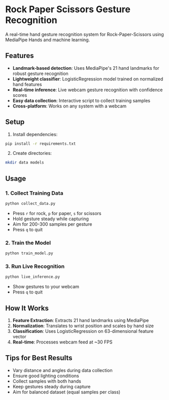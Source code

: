 # Rock Paper Scissors Gesture Recognition

A real-time hand gesture recognition system for Rock-Paper-Scissors using MediaPipe Hands and machine learning.

## Features

- **Landmark-based detection**: Uses MediaPipe's 21 hand landmarks for robust gesture recognition
- **Lightweight classifier**: LogisticRegression model trained on normalized hand features
- **Real-time inference**: Live webcam gesture recognition with confidence scores
- **Easy data collection**: Interactive script to collect training samples
- **Cross-platform**: Works on any system with a webcam

## Setup

1. Install dependencies:
```bash
pip install -r requirements.txt
```

2. Create directories:
```bash
mkdir data models
```

## Usage

### 1. Collect Training Data
```bash
python collect_data.py
```
- Press `r` for rock, `p` for paper, `s` for scissors
- Hold gesture steady while capturing
- Aim for 200-300 samples per gesture
- Press `q` to quit

### 2. Train the Model
```bash
python train_model.py
```

### 3. Run Live Recognition
```bash
python live_inference.py
```
- Show gestures to your webcam
- Press `q` to quit

## How It Works

1. **Feature Extraction**: Extracts 21 hand landmarks using MediaPipe
2. **Normalization**: Translates to wrist position and scales by hand size
3. **Classification**: Uses LogisticRegression on 63-dimensional feature vector
4. **Real-time**: Processes webcam feed at ~30 FPS

## Tips for Best Results

- Vary distance and angles during data collection
- Ensure good lighting conditions
- Collect samples with both hands
- Keep gestures steady during capture
- Aim for balanced dataset (equal samples per class)
